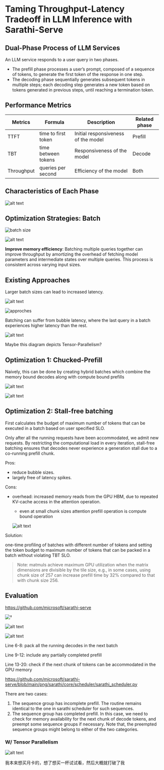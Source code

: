 # Taming Throughput-Latency Tradeoff in LLM Inference with Sarathi-Serve

## Dual-Phase Process of LLM Services

An LLM service responds to a user query in two phases.

- The prefill phase processes a user’s prompt, composed of a sequence of tokens, to generate the first token of the response in one step.
- The decoding phase sequentially generates subsequent tokens in multiple steps; each decoding step generates a new token based on tokens generated in previous steps, until reaching a termination token.

## Performance Metrics

| Metrics | Formula | Description | Related phase |
| --- | --- | --- | --- |
| TTFT | time to first token | Initial responsiveness of the model | Prefill |
| TBT | time between tokens | Responsiveness of the model | Decode|
| Throughput | queries per second | Efficiency of the model | Both |

## Characteristics of Each Phase

![alt text](png/sarathi/image.png)

## Optimization Strategies: Batch

![batch size](png/sarathi/image-2.png)

![alt text](png/sarathi/image-1.png)

**Improve memory efficiency**: Batching multiple queries together can improve throughput by amortizing the overhead of fetching model parameters and intermediate states over multiple queries. This process is consistent across varying input sizes.

## Existing Approaches

Larger batch sizes can lead to increased latency.

![alt text](png/sarathi/image-4.png)

![approches](png/sarathi/image-3.png)

Batching can suffer from bubble latency, where the last query in a batch experiences higher latency than the rest.

![alt text](png/sarathi/image-5.png)

Maybe this diagram depicts Tensor-Parallelism?

## Optimization 1: Chucked-Prefill

Naively, this can be done by creating hybrid batches which combine the memory bound decodes along with compute bound prefills

![alt text](png/sarathi/image-6.png)

![alt text](png/sarathi/image-8.png)

## Optimization 2: Stall-free batching

First calculates the budget of maximum number of tokens that can be executed in a batch based on user specified SLO.

Only after all the running requests have been accommodated, we admit new requests. By restricting the computational load in every iteration, stall-free batching ensures that decodes never experience a generation stall due to a co-running prefill chunk.

Pros:

- reduce bubble sizes.
- largely free of latency spikes.

Cons:

- overhead: increased memory reads from the GPU HBM, due to repeated KV-cache access in the attention operation.

  - even at small chunk sizes attention prefill operation is compute bound operation

  ![alt text](png/sarathi/image-7.png)

Solution:

one-time profiling of batches with different number of tokens and setting the token budget to maximum number of tokens that can be packed in a batch without violating TBT SLO.
> Note: matmuls achieve maximum GPU utilization when the matrix dimensions are divisible by the tile size, e.g., in some cases, using chunk size of 257 can increase prefill time by 32% compared to that with chunk size 256.

## Evaluation

<https://github.com/microsoft/sarathi-serve>

![†](png/sarathi/image-9.png)

![alt text](png/sarathi/image-10.png)

![alt text](png/sarathi/image-12.png)

Line 6-8: pack all the running decodes in the next batch

Line 9-12: include any partially completed prefill

Line 13-20: check if the next chunk of tokens can be accommodated in the GPU memory

<https://github.com/microsoft/sarathi-serve/blob/main/png/sarathi/core/scheduler/sarathi_scheduler.py>

There are two cases:

1. The sequence group has incomplete prefill. The routine
remains identical to the one in sarathi scheduler for such sequences.
1. The sequence group has completed prefill. In this case, we need to
check for memory availability for the next chunk of decode tokens, and preempt
some sequence groups if necessary. Note that, the preempted sequence groups
might belong to either of the two categories.

### W/ Tensor Parallelism

![alt text](png/sarathi/image-11.png)

我本来想买月卡的，想了想买一杯试试看，然后大概就打破了我